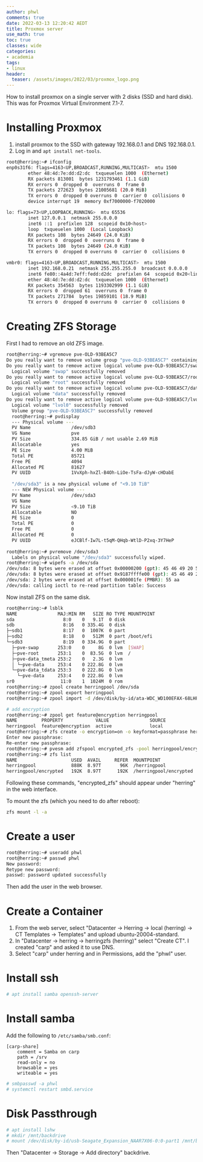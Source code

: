```yaml
---
author: phwl
comments: true
date: 2022-03-13 12:20:42 AEDT
title: Proxmox server
use_math: true
toc: true
classes: wide
categories:
- academia
tags:
- linux
header:
  teaser: /assets/images/2022/03/proxmox_logo.png
---
```


How to install proxmox on a single server with 2 disks (SSD and hard disk).
This was for Proxmox Virtual Environment 7.1-7.

# Installing Proxmox
1. install proxmox to the SSD with gateway 192.168.0.1 and DNS 192.168.0.1.
2. Log in and ```apt install net-tools```. 

```bash
root@herring:~# ifconfig
enp0s31f6: flags=4163<UP,BROADCAST,RUNNING,MULTICAST>  mtu 1500
        ether 48:4d:7e:dd:d2:dc  txqueuelen 1000  (Ethernet)
        RX packets 813001  bytes 1231793461 (1.1 GiB)
        RX errors 0  dropped 0  overruns 0  frame 0
        TX packets 272623  bytes 21005681 (20.0 MiB)
        TX errors 0  dropped 0 overruns 0  carrier 0  collisions 0
        device interrupt 19  memory 0xf7000000-f7020000  

lo: flags=73<UP,LOOPBACK,RUNNING>  mtu 65536
        inet 127.0.0.1  netmask 255.0.0.0
        inet6 ::1  prefixlen 128  scopeid 0x10<host>
        loop  txqueuelen 1000  (Local Loopback)
        RX packets 108  bytes 24649 (24.0 KiB)
        RX errors 0  dropped 0  overruns 0  frame 0
        TX packets 108  bytes 24649 (24.0 KiB)
        TX errors 0  dropped 0 overruns 0  carrier 0  collisions 0

vmbr0: flags=4163<UP,BROADCAST,RUNNING,MULTICAST>  mtu 1500
        inet 192.168.0.21  netmask 255.255.255.0  broadcast 0.0.0.0
        inet6 fe80::4a4d:7eff:fedd:d2dc  prefixlen 64  scopeid 0x20<link>
        ether 48:4d:7e:dd:d2:dc  txqueuelen 1000  (Ethernet)
        RX packets 354563  bytes 1193302999 (1.1 GiB)
        RX errors 0  dropped 61  overruns 0  frame 0
        TX packets 271784  bytes 19859101 (18.9 MiB)
        TX errors 0  dropped 0 overruns 0  carrier 0  collisions 0
```

# Creating ZFS Storage
First I had to remove an old ZFS image.
```bash
root@herring:~# vgremove pve-OLD-93BEA5C7
Do you really want to remove volume group "pve-OLD-93BEA5C7" containing 4 logical volumes? [y/n]: y
Do you really want to remove active logical volume pve-OLD-93BEA5C7/swap? [y/n]: y
  Logical volume "swap" successfully removed
Do you really want to remove active logical volume pve-OLD-93BEA5C7/root? [y/n]: y
  Logical volume "root" successfully removed
Do you really want to remove active logical volume pve-OLD-93BEA5C7/data? [y/n]: y
  Logical volume "data" successfully removed
Do you really want to remove active logical volume pve-OLD-93BEA5C7/lvol0? [y/n]: y
  Logical volume "lvol0" successfully removed
  Volume group "pve-OLD-93BEA5C7" successfully removed
  root@herring:~# pvdisplay
  --- Physical volume ---
  PV Name               /dev/sdb3
  VG Name               pve
  PV Size               334.85 GiB / not usable 2.69 MiB
  Allocatable           yes 
  PE Size               4.00 MiB
  Total PE              85721
  Free PE               4094
  Allocated PE          81627
  PV UUID               1VvXph-hxZl-B4Oh-LiOe-TsFa-dJyW-cHDabE
   
  "/dev/sda3" is a new physical volume of "<9.10 TiB"
  --- NEW Physical volume ---
  PV Name               /dev/sda3
  VG Name               
  PV Size               <9.10 TiB
  Allocatable           NO
  PE Size               0   
  Total PE              0
  Free PE               0
  Allocated PE          0
  PV UUID               eJCBlf-Iw7L-t5qM-QHqb-WtlD-P2xq-3Y7HeP
   
root@herring:~# pvremove /dev/sda3
  Labels on physical volume "/dev/sda3" successfully wiped.
root@herring:~# wipefs -a /dev/sda
/dev/sda: 8 bytes were erased at offset 0x00000200 (gpt): 45 46 49 20 50 41 52 54
/dev/sda: 8 bytes were erased at offset 0x9187ffffe00 (gpt): 45 46 49 20 50 41 52 54
/dev/sda: 2 bytes were erased at offset 0x000001fe (PMBR): 55 aa
/dev/sda: calling ioctl to re-read partition table: Success
```

Now install ZFS on the same disk.
```bash
root@herring:~# lsblk
NAME               MAJ:MIN RM   SIZE RO TYPE MOUNTPOINT
sda                  8:0    0   9.1T  0 disk 
sdb                  8:16   0 335.4G  0 disk 
├─sdb1               8:17   0  1007K  0 part 
├─sdb2               8:18   0   512M  0 part /boot/efi
└─sdb3               8:19   0 334.9G  0 part 
  ├─pve-swap       253:0    0     8G  0 lvm  [SWAP]
  ├─pve-root       253:1    0  83.5G  0 lvm  /
  ├─pve-data_tmeta 253:2    0   2.3G  0 lvm  
  │ └─pve-data     253:4    0 222.8G  0 lvm  
  └─pve-data_tdata 253:3    0 222.8G  0 lvm  
    └─pve-data     253:4    0 222.8G  0 lvm  
sr0                 11:0    1  1024M  0 rom  
root@herring:~# zpool create herringpool /dev/sda
root@herring:~# zpool export herringpool
root@herring:~# zpool import -d /dev/disk/by-id/ata-WDC_WD100EFAX-68LHPN0_2YK9EU9D-part1 herringpool

# add encryption
root@herring:~# zpool get feature@encryption herringpool
NAME         PROPERTY            VALUE               SOURCE
herringpool  feature@encryption  active              local
root@herring:~# zfs create -o encryption=on -o keyformat=passphrase herringpool/encrypted
Enter new passphrase:
Re-enter new passphrase:
root@herring:~# pvesm add zfspool encrypted_zfs -pool herringpool/encrypted
root@herring:~# zfs list
NAME                    USED  AVAIL     REFER  MOUNTPOINT
herringpool             888K  8.97T       96K  /herringpool
herringpool/encrypted   192K  8.97T      192K  /herringpool/encrypted
```
Following these commands, "encrypted_zfs" should appear under "herring" in the web interface.

To mount the zfs (which you need to do after reboot):
```bash
zfs mount -l -a
```

# Create a user
```bash
root@herring:~# useradd phwl
root@herring:~# passwd phwl
New password: 
Retype new password: 
passwd: password updated successfully
```

Then add the user in the web browser.

# Create a Container
1. From the web server, select "Datacenter -> Herring -> local (herring) -> CT Templates -> Templates" and upload ubuntu-20004-standard.
2. In "Datacenter -> herring -> herringzfs (herring)" select "Create CT". I created "carp" and asked it to use DNS.
3. Select "carp" under herring and in Permissions, add the "phwl" user.

# Install ssh
```bash
# apt install samba openssh-server
```

# Install samba
Add the following to ```/etc/samba/smb.conf```:
```
[carp-share]
    comment = Samba on carp
    path = /srv
    read-only = no
    browsable = yes
    writeable = yes
```

```bash
# smbpasswd -a phwl
# systemctl restart smbd.service
```

# Disk Passthrough
```bash
# apt install lshw
# mkdir /mnt/backdrive
# mount /dev/disk/by-id/usb-Seagate_Expansion_NAAR7X06-0:0-part1 /mnt/backdrive
```

Then "Datacenter -> Storage -> Add directory" backdrive.


